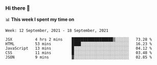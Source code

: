 ### Hi there 👋

📊 __This week I spent my time on__
<!--START_SECTION:waka-->
```text
Week: 12 September, 2021 - 18 September, 2021

JSX          4 hrs 2 mins    ██████████████████▒░░░░░░   73.28 % 
HTML         53 mins         ████░░░░░░░░░░░░░░░░░░░░░   16.23 % 
JavaScript   13 mins         █░░░░░░░░░░░░░░░░░░░░░░░░   04.12 % 
CSS          11 mins         █░░░░░░░░░░░░░░░░░░░░░░░░   03.48 % 
JSON         9 mins          ▓░░░░░░░░░░░░░░░░░░░░░░░░   02.85 % 
```
<!--END_SECTION:waka-->
<!--
**SREEHARI-M-S/SREEHARI-M-S** is a ✨ _special_ ✨ repository because its `README.md` (this file) appears on your GitHub profile.

Here are some ideas to get you started:

- 🔭 I’m currently working on ...
- 🌱 I’m currently learning ...
- 👯 I’m looking to collaborate on ...
- 🤔 I’m looking for help with ...
- 💬 Ask me about ...
- 📫 How to reach me: ...
- 😄 Pronouns: ...
- ⚡ Fun fact: ...
-->
